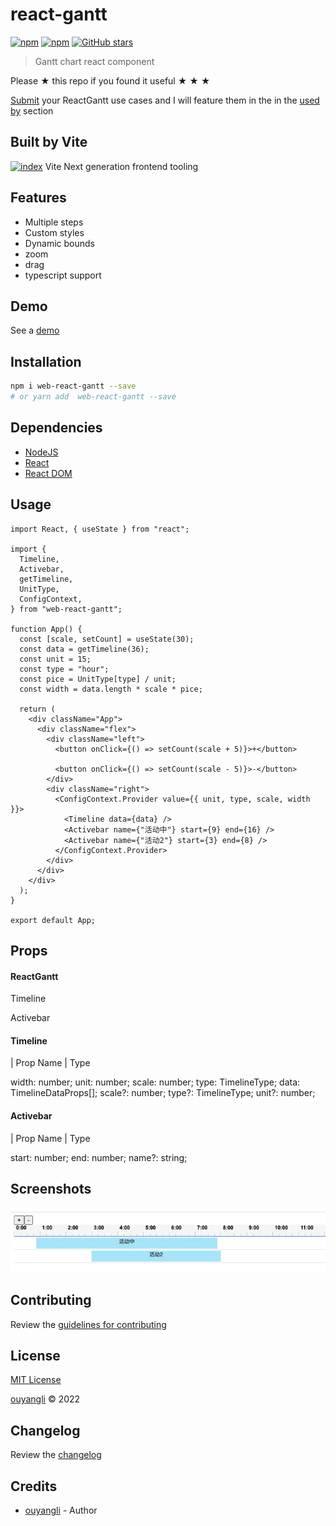 # react-gantt

[![npm](https://img.shields.io/npm/v/react-gantt.svg?style=flat-square)](https://www.npmjs.com/package/web-react-gantt)
[![npm](https://img.shields.io/npm/dt/react-gantt.svg?style=flat-square)](https://www.npmjs.com/package/web-react-gantt)
[![GitHub stars](https://img.shields.io/github/stars/codejamninja/react-gantt.svg?style=social&label=Stars)](https://github.com/bjtqti/gantt)

> Gantt chart react component

Please ★ this repo if you found it useful ★ ★ ★

[Submit](https://github.com/bjtqti/gantt/issues/new) your ReactGantt use cases and
I will feature them in the in the [used by](#used-by) section

## Built by Vite

[![index](https://vitejs.cn/logo.svg)](https://vitejs.cn/config/#build-rollupoptions)
Vite
Next generation frontend tooling

## Features

- Multiple steps
- Custom styles
- Dynamic bounds
- zoom
- drag
- typescript support

## Demo

See a [demo](https://github.com/bjtqti/gantt)

## Installation

```sh
npm i web-react-gantt --save
# or yarn add  web-react-gantt --save
```

## Dependencies

- [NodeJS](https://nodejs.org)
- [React](https://reactjs.org)
- [React DOM](https://reactjs.org/docs/react-dom.html)

## Usage

```tsx
import React, { useState } from "react";

import {
  Timeline,
  Activebar,
  getTimeline,
  UnitType,
  ConfigContext,
} from "web-react-gantt";

function App() {
  const [scale, setCount] = useState(30);
  const data = getTimeline(36);
  const unit = 15;
  const type = "hour";
  const pice = UnitType[type] / unit;
  const width = data.length * scale * pice;

  return (
    <div className="App">
      <div className="flex">
        <div className="left">
          <button onClick={() => setCount(scale + 5)}>+</button>

          <button onClick={() => setCount(scale - 5)}>-</button>
        </div>
        <div className="right">
          <ConfigContext.Provider value={{ unit, type, scale, width }}>
            <Timeline data={data} />
            <Activebar name={"活动中"} start={9} end={16} />
            <Activebar name={"活动2"} start={3} end={8} />
          </ConfigContext.Provider>
        </div>
      </div>
    </div>
  );
}

export default App;
```

## Props

#### ReactGantt

Timeline

Activebar

#### Timeline

| Prop Name | Type

width: number;
unit: number;
scale: number;
type: TimelineType;
data: TimelineDataProps[];
scale?: number;
type?: TimelineType;
unit?: number;

#### Activebar

| Prop Name | Type

start: number;
end: number;
name?: string;

## Screenshots

![react-gantt](https://github.com/bjtqti/gantt/blob/master/20220818162735.jpg)

## Contributing

Review the [guidelines for contributing](https://github.com/bjtqti/gantt/blob/master/CONTRIBUTING.md)

## License

[MIT License](https://github.com/bjtqti/gantt/blob/master/LICENSE)

[ouyangli](email:278500368@qq.com) © 2022

## Changelog

Review the [changelog](https://github.com/bjtqti/gantt/blob/master/CHANGELOG.md)

## Credits

- [ouyangli](email:278500368@qq.com) - Author
